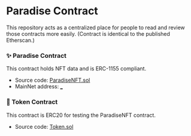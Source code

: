 # Paradise Contract

This repository acts as a centralized place for people to read and review those contracts more easily.
(Contract is identical to the published Etherscan.)

### ✨ Paradise Contract

This contract holds NFT data and is ERC-1155 compliant.

- Source code: [ParadiseNFT.sol](contracts/PaadiseNFT.sol)
- MainNet address: <a href="https://etherscan.io/address/_" target="_blank">\_</a>

### 💸 Token Contract

This contract is ERC20 for testing the ParadiseNFT contract.

- Source code: [Token.sol](contracts/Token.sol)
